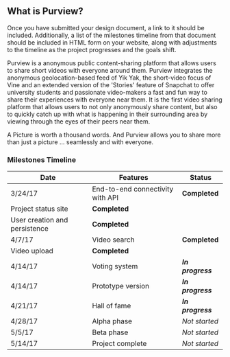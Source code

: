 ## What is Purview?

Once you have submitted your design document, a link to it should be included. Additionally, a list of the milestones timeline from that document should be included in HTML form on your website, along with adjustments to the timeline as the project progresses and the goals shift.

Purview is a anonymous public content-sharing platform that allows users to share short videos with everyone around them. Purview integrates the anonymous geolocation-based feed of Yik Yak, the short-video focus of Vine and an extended version of the 'Stories' feature of Snapchat to offer university students and passionate video-makers a fast and fun way to share their experiences with everyone near them. It is the first video sharing platform that allows users to not only anonymously share content, but also to quickly catch up with what is happening in their surrounding area by viewing through the eyes of their peers near them. 

A Picture is worth a thousand words. And Purview allows you to share more than just a picture ... seamlessly and with everyone.

### Milestones Timeline

 Date | Features | Status 
 --- | --- | ---
 3/24/17 | End-to-end connectivity with API | **Completed**
 | Project status site | **Completed**
 | User creation and persistence | **Completed**
 4/7/17 | Video search | **Completed**
 | Video upload | **Completed**
 4/14/17 | Voting system | __*In progress*__
 4/14/17 | Prototype version | __*In progress*__
 4/21/17 | Hall of fame | __*In progress*__
 4/28/17 | Alpha phase | *Not started*
 5/5/17 | Beta phase | *Not started*
 5/14/17 | Project complete | *Not started*

